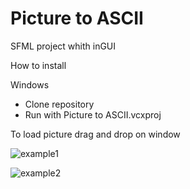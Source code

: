 # Picture to ASCII
 
 SFML project whith inGUI
 
 How to install 
 
   Windows
 - Clone repository
 - Run with Picture to ASCII.vcxproj
 
To load picture drag and drop on window

![example1](https://user-images.githubusercontent.com/59207221/146990850-1447ef67-b4b2-429c-9242-f512c88aa2ff.png)

![example2](https://user-images.githubusercontent.com/59207221/146989661-3e6f5d6e-9bd8-4e02-838b-558e31693f68.png)
